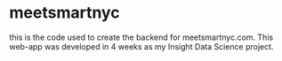 # meetsmartnyc
this is the code used to create the backend for meetsmartnyc.com. 
This web-app was developed in 4 weeks as my Insight Data Science project.
